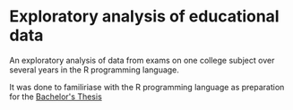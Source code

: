 # Exploratory analysis of educational data
An exploratory analysis of data from exams on one college subject over several years in the R programming language.

It was done to familiriase with the R programming language as preparation for the [Bachelor's Thesis](https://github.com/krizt9/Exploratory-Analysis-of-Telecommunication-Data)
